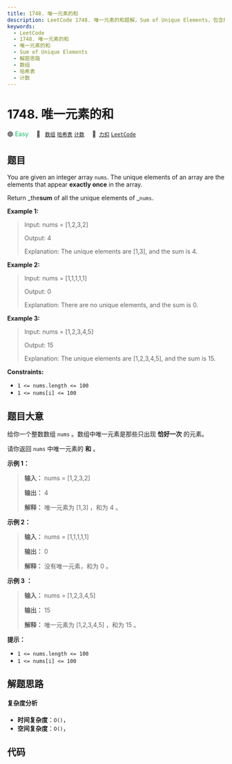 ```yaml
---
title: 1748. 唯一元素的和
description: LeetCode 1748. 唯一元素的和题解，Sum of Unique Elements，包含解题思路、复杂度分析以及完整的 JavaScript 代码实现。
keywords:
  - LeetCode
  - 1748. 唯一元素的和
  - 唯一元素的和
  - Sum of Unique Elements
  - 解题思路
  - 数组
  - 哈希表
  - 计数
---
```


# 1748. 唯一元素的和

🟢 <font color=#15bd66>Easy</font>&emsp; 🔖&ensp; [`数组`](/tag/array.md) [`哈希表`](/tag/hash-table.md) [`计数`](/tag/counting.md)&emsp; 🔗&ensp;[`力扣`](https://leetcode.cn/problems/sum-of-unique-elements) [`LeetCode`](https://leetcode.com/problems/sum-of-unique-elements)

## 题目

You are given an integer array `nums`. The unique elements of an array are the
elements that appear **exactly once** in the array.

Return _the**sum** of all the unique elements of _`nums`.



**Example 1:**

> Input: nums = [1,2,3,2]
> 
> Output: 4
> 
> Explanation: The unique elements are [1,3], and the sum is 4.

**Example 2:**

> Input: nums = [1,1,1,1,1]
> 
> Output: 0
> 
> Explanation: There are no unique elements, and the sum is 0.

**Example 3:**

> Input: nums = [1,2,3,4,5]
> 
> Output: 15
> 
> Explanation: The unique elements are [1,2,3,4,5], and the sum is 15.

**Constraints:**

  * `1 <= nums.length <= 100`
  * `1 <= nums[i] <= 100`


## 题目大意

给你一个整数数组 `nums` 。数组中唯一元素是那些只出现 **恰好一次** 的元素。

请你返回 `nums` 中唯一元素的 **和** 。

**示例 1：**

> 
> 
> 
> 
> 
> **输入：** nums = [1,2,3,2]
> 
> **输出：** 4
> 
> **解释：** 唯一元素为 [1,3] ，和为 4 。
> 
> 

**示例 2：**

> 
> 
> 
> 
> 
> **输入：** nums = [1,1,1,1,1]
> 
> **输出：** 0
> 
> **解释：** 没有唯一元素，和为 0 。
> 
> 

**示例 3 ：**

> 
> 
> 
> 
> 
> **输入：** nums = [1,2,3,4,5]
> 
> **输出：** 15
> 
> **解释：** 唯一元素为 [1,2,3,4,5] ，和为 15 。
> 
> 

**提示：**

  * `1 <= nums.length <= 100`
  * `1 <= nums[i] <= 100`


## 解题思路

#### 复杂度分析

- **时间复杂度**：`O()`，
- **空间复杂度**：`O()`，

## 代码

```javascript

```